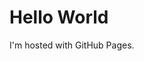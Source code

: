<!DOCTYPE html>
<html>
<body>
<h1>Hello World</h1>
<p>I'm hosted with GitHub Pages.</p>
</body>
</html>
<!-- Google Tag Manager (noscript) -->
<noscript><iframe src="https://www.googletagmanager.com/ns.html?id=dawnhernandez"
height="0" width="0" style="display:none;visibility:hidden"></iframe></noscript>
<!-- End Google Tag Manager (noscript) -->

